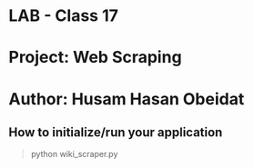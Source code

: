 # LAB - Class 17
# Project: Web Scraping
# Author: Husam Hasan Obeidat

## How to initialize/run your application 
>python wiki_scraper.py